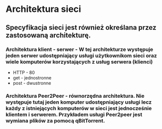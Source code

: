 # Architektura sieci
## Specyfikacja sieci jest również określana przez zastosowaną architekturę.
### Architektura klient - serwer - W tej architekturze występuje jeden serwer udostępniający usługi użytkownikom sieci oraz wiele komputerów korzystających z usług serwera (klienci)
- HTTP - 80
- get - jednostronne
- post - dwustronne
### Architektura Peer2Peer - równorzędna architektura. Nie występuje tutaj jeden komputer udostępniający usługi lecz każdy z istniejących komputerów w sieci jest jednocześnie klientem i serwerem. Przykładem usługi Peer2peer jest wymiana plików za pomocą qBitTorrent.
